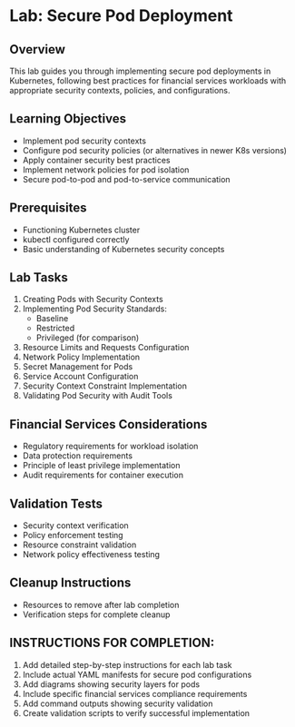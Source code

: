 # Lab: Secure Pod Deployment

## Overview
This lab guides you through implementing secure pod deployments in Kubernetes, following best practices for financial services workloads with appropriate security contexts, policies, and configurations.

## Learning Objectives
- Implement pod security contexts
- Configure pod security policies (or alternatives in newer K8s versions)
- Apply container security best practices
- Implement network policies for pod isolation
- Secure pod-to-pod and pod-to-service communication

## Prerequisites
- Functioning Kubernetes cluster
- kubectl configured correctly
- Basic understanding of Kubernetes security concepts

## Lab Tasks
1. Creating Pods with Security Contexts
2. Implementing Pod Security Standards:
   - Baseline
   - Restricted
   - Privileged (for comparison)
3. Resource Limits and Requests Configuration
4. Network Policy Implementation
5. Secret Management for Pods
6. Service Account Configuration
7. Security Context Constraint Implementation
8. Validating Pod Security with Audit Tools

## Financial Services Considerations
- Regulatory requirements for workload isolation
- Data protection requirements
- Principle of least privilege implementation
- Audit requirements for container execution

## Validation Tests
- Security context verification
- Policy enforcement testing
- Resource constraint validation
- Network policy effectiveness testing

## Cleanup Instructions
- Resources to remove after lab completion
- Verification steps for complete cleanup

## INSTRUCTIONS FOR COMPLETION:
1. Add detailed step-by-step instructions for each lab task
2. Include actual YAML manifests for secure pod configurations
3. Add diagrams showing security layers for pods
4. Include specific financial services compliance requirements
5. Add command outputs showing security validation
6. Create validation scripts to verify successful implementation
